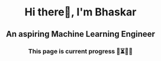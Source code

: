 <h1 align="center">Hi there👋, I'm Bhaskar</h1>
<h2 align="center">An aspiring Machine Learning Engineer</h2>
<h3 align="center">This page is current progress 🚧⏳🔄🔜</h3>

